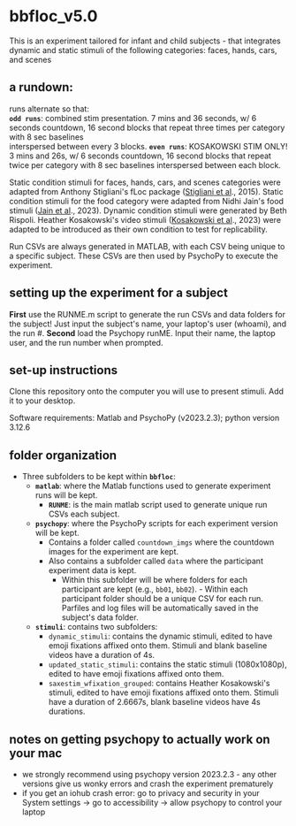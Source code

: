 # bbfloc_v5.0

This is an experiment tailored for infant and child subjects - that integrates dynamic and static stimuli of the following categories: faces, hands, cars, and scenes 

## a rundown:

runs alternate so that:  
    **`odd runs`**: combined stim presentation. 7 mins and 36 seconds, w/ 6 seconds countdown, 16 second blocks that repeat three times per category with 8 sec baselines     
    interspersed between every 3 blocks. 
    **`even runs`**: KOSAKOWSKI STIM ONLY! 3 mins and 26s, w/ 6 seconds countdown, 16 second blocks that repeat twice per category with 8 sec baselines interspersed between 
    each block. 

Static condition stimuli for faces, hands, cars, and scenes categories were adapted from Anthony Stigliani's fLoc package ([Stigliani et al](http://vpnl.stanford.edu/papers/StiglianiJNS2015.pdf)., 2015).
Static condition stimuli for the food category were adapted from Nidhi Jain's food stimuli ([Jain et al](https://www.nature.com/articles/s42003-023-04546-2)., 2023). 
Dynamic condition stimuli were generated by Beth Rispoli.
Heather Kosakowski's video stimuli ([Kosakowski et al](https://doi.org/10.17605/OSF.IO/JNX5A)., 2023) were adapted to be introduced as their own condition to test for replicability. 

Run CSVs are always generated in MATLAB, with each CSV being unique to a specific subject. These CSVs are then used by PsychoPy to execute the experiment. 

## setting up the experiment for a subject

**First** use the RUNME.m script to generate the run CSVs and data folders for the subject! Just input the subject's name, your laptop's user (whoami), and the run #.
**Second** load the Psychopy runME. Input their name, the laptop user, and the run number when prompted.

## set-up instructions 

Clone this repository onto the computer you will use to present stimuli. Add it to your desktop.

Software requirements: Matlab and PsychoPy (v2023.2.3); python version 3.12.6

## folder organization

- Three subfolders to be kept within **`bbfloc`**:
    - **`matlab`**: where the Matlab functions used to generate experiment runs will be kept.
        -  **`RUNME`**: is the main matlab script used to generate unique run CSVs each subject. 
    - **`psychopy`**: where the PsychoPy scripts for each experiment version will be kept.
        - Contains a folder called `countdown_imgs` where the countdown images for the experiment are kept.
        - Also contains a subfolder called `data` where the participant experiment data is kept.
            - Within this subfolder will be where folders for each participant are kept (e.g., `bb01`, `bb02`).
                  - Within each participant folder should be a unique CSV for each run. Parfiles and log files will be automatically saved in the subject's data folder. 
    - **`stimuli`**: contains two subfolders:
        - `dynamic_stimuli`: contains the dynamic stimuli, edited to have emoji fixations affixed onto them. Stimuli and blank baseline videos have a duration of 4s. 
        - `updated_static_stimuli`: contains the static stimuli (1080x1080p), edited to have emoji fixations affixed onto them. 
        - `saxestim_wfixation_grouped`: contains Heather Kosakowski's stimuli, edited to have emoji fixations affixed onto them. Stimuli have a duration of 2.6667s, blank baseline videos have 4s                   durations.  


## notes on getting psychopy to actually work on your mac
- we strongly recommend using psychopy version 2023.2.3 - any other versions give us wonky errors and crash the experiment prematurely
- if you get an iohub crash error: go to privacy and security in your System settings -> go to accessibility -> allow psychopy to control your laptop
